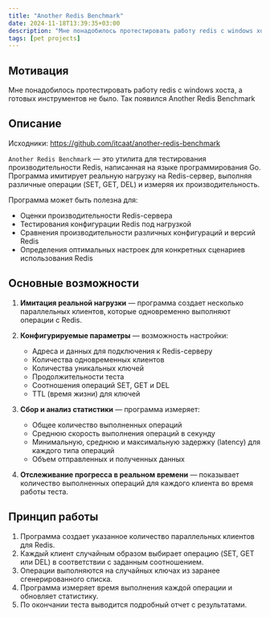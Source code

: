 ```yaml
---
title: "Another Redis Benchmark"
date: 2024-11-18T13:39:35+03:00
description: "Мне понадобилось протестировать работу redis с windows хоста, а готовых инструментов не было. Так появился Another Redis Benchmark"
tags: [pet projects]
---
```


## Мотивация 

Мне понадобилось протестировать работу redis с windows хоста, а готовых инструментов не было. Так появился Another Redis Benchmark

## Описание

Исходники: https://github.com/itcaat/another-redis-benchmark

`Another Redis Benchmark` — это утилита для тестирования производительности Redis, написанная на языке программирования Go. Программа имитирует реальную нагрузку на Redis-сервер, выполняя различные операции (SET, GET, DEL) и измеряя их производительность.

Программа может быть полезна для:
- Оценки производительности Redis-сервера
- Тестирования конфигурации Redis под нагрузкой
- Сравнения производительности различных конфигураций и версий Redis
- Определения оптимальных настроек для конкретных сценариев использования Redis 

## Основные возможности

1. **Имитация реальной нагрузки** — программа создает несколько параллельных клиентов, которые одновременно выполняют операции с Redis.

2. **Конфигурируемые параметры** — возможность настройки:
   - Адреса и данных для подключения к Redis-серверу
   - Количества одновременных клиентов
   - Количества уникальных ключей
   - Продолжительности теста
   - Соотношения операций SET, GET и DEL
   - TTL (время жизни) для ключей

3. **Сбор и анализ статистики** — программа измеряет:
   - Общее количество выполненных операций
   - Среднюю скорость выполнения операций в секунду
   - Минимальную, среднюю и максимальную задержку (latency) для каждого типа операций
   - Объем отправленных и полученных данных

4. **Отслеживание прогресса в реальном времени** — показывает количество выполненных операций для каждого клиента во время работы теста.

## Принцип работы

1. Программа создает указанное количество параллельных клиентов для Redis.
2. Каждый клиент случайным образом выбирает операцию (SET, GET или DEL) в соответствии с заданным соотношением.
3. Операции выполняются на случайных ключах из заранее сгенерированного списка.
4. Программа измеряет время выполнения каждой операции и обновляет статистику.
5. По окончании теста выводится подробный отчет с результатами.
